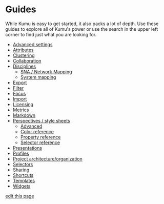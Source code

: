 # Guides

While Kumu is easy to get started, it also packs a lot of depth. Use these guides to explore all of Kumu's power or use the search in the upper left corner to find just what you are looking for.

* [Advanced settings](guides/advanced-settings.md)
* [Attributes](guides/attributes.md)
* [Clustering](guides/clustering.md)
* [Collaboration](guides/collaboration.md)
* [Disciplines](#)
  * [SNA / Network Mapping](guides/sna-network-mapping.md)
  <!--* [Stakeholder analysis](guides/stakeholder-analysis.md)-->
  * [System mapping](guides/system-mapping.md)
* [Export](guides/export.md)
* [Filter](guides/filter.md)
* [Focus](guides/focus.md)
* [Import](import.md)
* [Licensing](guides/licensing.md)
* [Metrics](guides/metrics.md)
* [Markdown](guides/markdown.md)
* [Perspectives / style sheets](guides/perspectives.md)
  * [Advanced](guides/perspectives-advanced.md)
  * [Color reference](guides/color-reference.md)
  * [Property reference](guides/property-reference.md)
  * [Selector reference](guides/selector-reference.md)
* [Presentations](guides/presentations.md)
* [Profiles](guides/profiles.md)
* [Project architecture/organization](guides/project-architecture.md)
* [Selectors](guides/selectors.md)
* [Sharing](guides/sharing.md)
* [Shortcuts](guides/shortcuts.md)
* [Templates](guides/templates.md)
* [Widgets](guides/widgets.md)

<span class="edit-link"><a href="https://github.com/kumu/docs/blob/master/guides/guides.md" target="_blank"><i class="fa fa-github"></i> edit this page</a></span>
